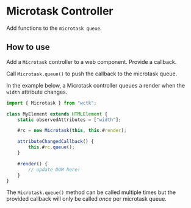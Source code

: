 # Microtask Controller

Add functions to the `microtask queue`.

## How to use

Add a `Microtask` controller to a web component. Provide a callback.

Call `Microtask.queue()` to push the callback to the microtask queue.

In the example below, a Microtask controller queues a render when the `width` attribute changes.

```ts
import { Microtask } from "wctk";

class MyElement extends HTMLElement {
	static observedAttributes = ["width"];

	#rc = new Microtask(this, this.#render);

	attributeChangedCallback() {
		this.#rc.queue();
	}

	#render() {
		// update DOM here!
	}
}
```

The `Microtask.queue()` method can be called multiple times but the provided callback will only be called _once_ per microtask queue.
